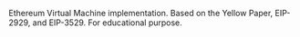Ethereum Virtual Machine implementation. Based on the Yellow Paper, EIP-2929, and EIP-3529. For educational purpose.
